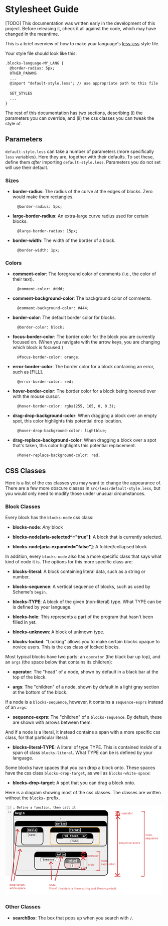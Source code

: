 # Stylesheet Guide

[TODO] This documentation was written early in the development of this
project. Before releasing it, check it all against the code, which may
have changed in the meantime.

This is a brief overview of how to make your language's
[less-css](http://lesscss.org/) style file.

Your style file should look like this:

    .blocks-language-MY_LANG {
      @border-radius: 5px;
      OTHER_PARAMS
      ...
      @import "default-style.less"; // use appropriate path to this file

      SET_STYLES
      ...
    }

The rest of this documentation has two sections, describing (i) the
parameters you can override, and (ii) the css classes you can tweak the
style of.

## Parameters

`default-style.less` can take a number of parameters (more
specifically `less` variables). Here they are, together with their
defaults. To set these, define them _after_ importing
`default-style.less`. Parameters you do not set will use their default.

### Sizes

- **border-radius**: The radius of the curve at the edges of blocks.
  Zero would make them rectangles.

        @border-radius: 5px;

- **large-border-radius**: An extra-large curve radius used for certain blocks.

        @large-border-radius: 15px;

- **border-width**: The width of the border of a block.

        @border-width: 1px;

### Colors

- **comment-color**: The foreground color of comments (i.e., the color
  of their text).

        @comment-color: #ddd;

- **comment-background-color**: The background color of comments.

        @comment-background-color: #444;

- **border-color**: The default border color for blocks.

        @border-color: block;

- **focus-border-color**: The border color for the block you are
  currently focused on. (When you navigate with the arrow keys, you
  are changing which block is focused.)

        @focus-border-color: orange;

- **error-border-color**: The border color for a block containing an
  error, such as [FILL].

        @error-border-color: red;

- **hover-border-color**: The border color for a block being hovered over
  with the mouse cursor.

        @hover-border-color: rgba(255, 165, 0, 0.3);

- **drag-drop-background-color**: When dragging a block over an empty
  spot, this color highlights this potential drop location.

        @hover-drop-background-color: lightblue;

- **drag-replace-background-color**: When dragging a block over a spot
  that's taken, this color highlights this potential replacement.

        @hover-replace-background-color: red;

## CSS Classes

Here is a list of the css classes you may want to change the
appearance of. There are a few more obscure classes in
`src/less/default-style.less`, but you would only need to modify
those under unusual circumstances.

### Block Classes

Every block has the `blocks-node` css class:

- **blocks-node**: _Any_ block

- **blocks-node[aria-selected^="true"]**: A block that is currently
  selected.

- **blocks-node[aria-expanded="false"]**: A folded/collapsed block

In addition, every `blocks-node` also has a more specific class that
says what kind of node it is. The options for this more specific class
are:

- **blocks-literal**: A block containing literal data, such as a
  string or number.

- **blocks-sequence**: A vertical sequence of blocks, such as used by
  Scheme's `begin`.

- **blocks-TYPE**: A block of the given (non-literal) type. What TYPE
  can be is defined by your language.

- **blocks-hole**: This represents a part of the program that hasn't
  been filled in yet.

- **blocks-unknown**: A block of unknown type.

- **blocks-locked**: "Locking" allows you to make certain blocks
  opaque to novice users. This is the css class of locked blocks.

Most typical blocks have two parts: an `operator` (the black bar up
top), and an `args` (the space below that contains its children):

- **operator**: The "head" of a node, shown by default in a black bar
  at the top of the block.

- **args**: The "children" of a node, shown by default in a light gray
  section at the bottom of the block.

If a node is a `blocks-sequence`, however, it contains a
`sequence-exprs` instead of an `args`:

- **sequence-exprs**: The "children" of a `blocks-sequence`. By
  default, these are shown with arrows between them.

And if a node is a literal, it instead contains a span with a more
specific css class, for that particular literal:

- **blocks-literal-TYPE**: A literal of type TYPE. This is contained
  _inside_ of a span of class `blocks-literal`. What TYPE can be is
  defined by your language.

Some blocks have spaces that you can drop a block onto. These spaces
have the css class `blocks-drop-target`, as well as `blocks-white-space`:

- **blocks-drop-target**: A spot that you can drag a block onto.

Here is a diagram showing most of the css classes. The classes are
written without the `blocks-` prefix.

![Overview of block css classes](blocks-classes.png)

<!--
  internal use
    .blocks-identifierList
    .blocks-editing
    .blocks-over-target
    .blocks-white-space
    .blocks-dragging
-->

### Other Classes

- **searchBox**: The box that pops up when you search with `/`.
